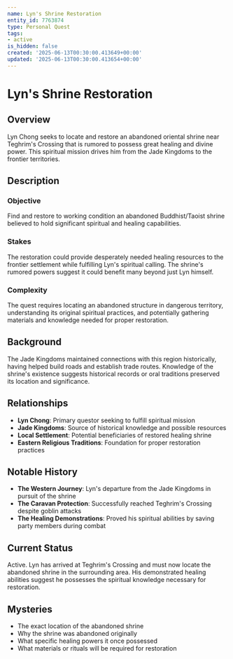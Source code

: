 ```yaml
---
name: Lyn's Shrine Restoration
entity_id: 7763874
type: Personal Quest
tags:
- active
is_hidden: false
created: '2025-06-13T00:30:00.413649+00:00'
updated: '2025-06-13T00:30:00.413654+00:00'
---
```


# Lyn's Shrine Restoration

## Overview
Lyn Chong seeks to locate and restore an abandoned oriental shrine near Teghrim's Crossing that is rumored to possess great healing and divine power. This spiritual mission drives him from the Jade Kingdoms to the frontier territories.

## Description
### Objective
Find and restore to working condition an abandoned Buddhist/Taoist shrine believed to hold significant spiritual and healing capabilities.

### Stakes
The restoration could provide desperately needed healing resources to the frontier settlement while fulfilling Lyn's spiritual calling. The shrine's rumored powers suggest it could benefit many beyond just Lyn himself.

### Complexity
The quest requires locating an abandoned structure in dangerous territory, understanding its original spiritual practices, and potentially gathering materials and knowledge needed for proper restoration.

## Background
The Jade Kingdoms maintained connections with this region historically, having helped build roads and establish trade routes. Knowledge of the shrine's existence suggests historical records or oral traditions preserved its location and significance.

## Relationships
- **Lyn Chong**: Primary questor seeking to fulfill spiritual mission
- **Jade Kingdoms**: Source of historical knowledge and possible resources
- **Local Settlement**: Potential beneficiaries of restored healing shrine
- **Eastern Religious Traditions**: Foundation for proper restoration practices

## Notable History
- **The Western Journey**: Lyn's departure from the Jade Kingdoms in pursuit of the shrine
- **The Caravan Protection**: Successfully reached Teghrim's Crossing despite goblin attacks
- **The Healing Demonstrations**: Proved his spiritual abilities by saving party members during combat

## Current Status
Active. Lyn has arrived at Teghrim's Crossing and must now locate the abandoned shrine in the surrounding area. His demonstrated healing abilities suggest he possesses the spiritual knowledge necessary for restoration.

## Mysteries
- The exact location of the abandoned shrine
- Why the shrine was abandoned originally
- What specific healing powers it once possessed
- What materials or rituals will be required for restoration